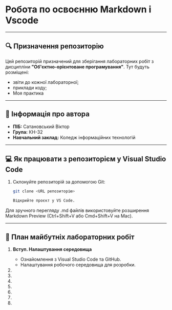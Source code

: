 # Робота по освоєнню Markdown i Vscode

---

## 🔍 Призначення репозиторію

Цей репозиторій призначений для зберігання лабораторних робіт з дисципліни **"Об'єктно-орієнтоване програмування"**. Тут будуть розміщені:

- звіти до кожної лабораторної;
- приклади коду;
- Моя практика

---

## 👤 Інформація про автора

- **ПІБ:** Сатановський Віктор
- **Група:** КН-32
- **Навчальний заклад:** Коледж інформаційних технологій

---

## 💻 Як працювати з репозиторієм у Visual Studio Code

1. Склонуйте репозиторій за допомогою Git:
   ```bash
   git clone <URL репозиторію>
   
   Відкрийте проєкт у VS Code.

Для зручного перегляду .md файлів використовуйте розширення Markdown Preview (Ctrl+Shift+V або Cmd+Shift+V на Mac).

---

## 📝 План майбутніх лабораторних робіт

1. **Вступ. Налаштування середовища**
   - Ознайомлення з Visual Studio Code та GitHub.
   - Налаштування робочого середовища для розробки.

2. 
   

3. 

4. 

5. 

6. 

7. 

8. 
